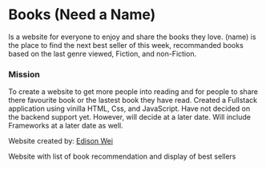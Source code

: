 # Books (Need a Name)
Is a website for everyone to enjoy and share the books they love. (name) is the place to find the next best seller of this week, recommanded books based on the last genre viewed, Fiction, and non-Fiction.

### Mission
To create a website to get more people into reading and for people to share there favourite book or the lastest book they have read.
Created a Fullstack application using vinilla HTML, Css, and JavaScript. Have not decided on the backend support yet. However, will decide at a later date. Will include Frameworks at a later date as well.

Website created by: [Edison Wei](https://github.com/Dreamz2)

Website with list of book recommendation and display of best sellers

